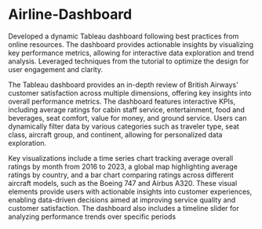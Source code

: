 # Airline-Dashboard

Developed a dynamic Tableau dashboard following best practices from online resources. The dashboard provides actionable insights by visualizing key performance metrics, allowing for interactive data exploration and trend analysis. Leveraged techniques from the tutorial to optimize the design for user engagement and clarity. 

The Tableau dashboard provides an in-depth review of British Airways' customer satisfaction across multiple dimensions, offering key insights into overall performance metrics. The dashboard features interactive KPIs, including average ratings for cabin staff service, entertainment, food and beverages, seat comfort, value for money, and ground service. Users can dynamically filter data by various categories such as traveler type, seat class, aircraft group, and continent, allowing for personalized data exploration.

Key visualizations include a time series chart tracking average overall ratings by month from 2016 to 2023, a global map highlighting average ratings by country, and a bar chart comparing ratings across different aircraft models, such as the Boeing 747 and Airbus A320. These visual elements provide users with actionable insights into customer experiences, enabling data-driven decisions aimed at improving service quality and customer satisfaction. The dashboard also includes a timeline slider for analyzing performance trends over specific periods
